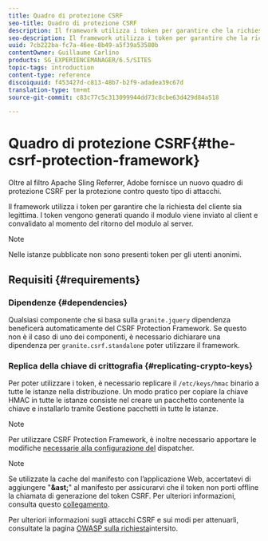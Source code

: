 ```yaml
---
title: Quadro di protezione CSRF
seo-title: Quadro di protezione CSRF
description: Il framework utilizza i token per garantire che la richiesta del cliente sia legittima
seo-description: Il framework utilizza i token per garantire che la richiesta del cliente sia legittima
uuid: 7cb222ba-fc7a-46ee-8b49-a5f39a53580b
contentOwner: Guillaume Carlino
products: SG_EXPERIENCEMANAGER/6.5/SITES
topic-tags: introduction
content-type: reference
discoiquuid: f453427d-c813-48b7-b2f9-adadea39c67d
translation-type: tm+mt
source-git-commit: c83c77c5c313099944dd73c8cbe63d429d84a518

---
```



# Quadro di protezione CSRF{#the-csrf-protection-framework}

Oltre al filtro Apache Sling Referrer, Adobe fornisce un nuovo quadro di protezione CSRF per la protezione contro questo tipo di attacchi.

Il framework utilizza i token per garantire che la richiesta del cliente sia legittima. I token vengono generati quando il modulo viene inviato al client e convalidato al momento del ritorno del modulo al server.

>[!NOTE]
>
>Nelle istanze pubblicate non sono presenti token per gli utenti anonimi.

## Requisiti {#requirements}

### Dipendenze {#dependencies}

Qualsiasi componente che si basa sulla `granite.jquery` dipendenza beneficerà automaticamente del CSRF Protection Framework. Se questo non è il caso di uno dei componenti, è necessario dichiarare una dipendenza per `granite.csrf.standalone` poter utilizzare il framework.

### Replica della chiave di crittografia {#replicating-crypto-keys}

Per poter utilizzare i token, è necessario replicare il `/etc/keys/hmac` binario a tutte le istanze nella distribuzione. Un modo pratico per copiare la chiave HMAC in tutte le istanze consiste nel creare un pacchetto contenente la chiave e installarlo tramite Gestione pacchetti in tutte le istanze.

>[!NOTE]
>
>Per utilizzare CSRF Protection Framework, è inoltre necessario apportare le modifiche [necessarie alla configurazione del](https://helpx.adobe.com/experience-manager/dispatcher/user-guide.html) dispatcher.

>[!NOTE]
>
>Se utilizzate la cache del manifesto con l’applicazione Web, accertatevi di aggiungere &quot;**&amp;ast;**&quot; al manifesto per assicurarvi che il token non porti offline la chiamata di generazione del token CSRF. Per ulteriori informazioni, consulta questo [collegamento](https://www.w3.org/TR/offline-webapps/).
>
>Per ulteriori informazioni sugli attacchi CSRF e sui modi per attenuarli, consultate la pagina [OWASP sulla richiesta](https://owasp.org/www-community/attacks/csrf)intersito.
